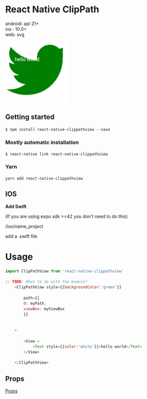 # React Native ClipPath

android: api 21+   
ios : 10.0+   
web: svg    
  
<img src="./src/demo.jpg" width="200">

## Getting started

`$ npm install react-native-clippathview --save`

### Mostly automatic installation

`$ react-native link react-native-clippathview`  
  
### Yarn

`yarn add react-native-clippathview`

## IOS

**Add Swift**

(If you are using expo sdk >=42 you don't need to do this)

/ios/name_project

add a .swift file

# Usage
```javascript
import ClipPathView from 'react-native-clippathview'

// TODO: What to do with the module?
    <ClipPathView style={{backgroundColor:'green'}} 

        path={{
        d: myPath,
        viewBox: myViewBox
        }}
        
    
    >
  
        <View >
            <Text style={{color:'white'}}>hello world</Text>
        </View>
        
    </ClipPathView>

```

## Props   

[Props](./index.d.ts)

